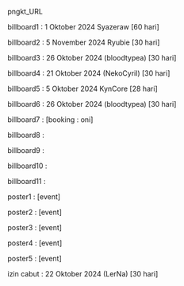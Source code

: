pngkt_URL


billboard1 : 1 Oktober 2024 Syazeraw [60 hari]

billboard2 : 5 November 2024 Ryubie [30 hari] 

billboard3 : 26 Oktober 2024 (bloodtypea) [30 hari]

billboard4 : 21 Oktober 2024 (NekoCyril) [30 hari]

billboard5 : 5 Oktober 2024 KynCore [28 hari]

billboard6 :  26 Oktober 2024 (bloodtypea) [30 hari]

billboard7 : [booking : oni]

billboard8 : 

billboard9 : 

billboard10 : 

billboard11 : 

poster1 : [event]

poster2 : [event]

poster3 : [event]

poster4 : [event]

poster5 : [event]

izin cabut : 22 Oktober 2024 (LerNa) [30 hari]
